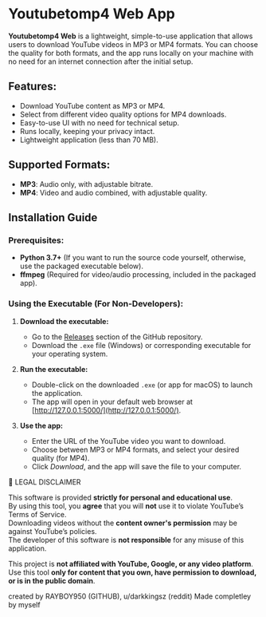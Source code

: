 # Youtubetomp4 Web App

**Youtubetomp4 Web** is a lightweight, simple-to-use application that allows users to download YouTube videos in MP3 or MP4 formats. You can choose the quality for both formats, and the app runs locally on your machine with no need for an internet connection after the initial setup.

## Features:
- Download YouTube content as MP3 or MP4.
- Select from different video quality options for MP4 downloads.
- Easy-to-use UI with no need for technical setup.
- Runs locally, keeping your privacy intact.
- Lightweight application (less than 70 MB).

## Supported Formats:
- **MP3**: Audio only, with adjustable bitrate.
- **MP4**: Video and audio combined, with adjustable quality.

## Installation Guide

### Prerequisites:
- **Python 3.7+** (If you want to run the source code yourself, otherwise, use the packaged executable below).
- **ffmpeg** (Required for video/audio processing, included in the packaged app).

### Using the Executable (For Non-Developers):
1. **Download the executable:**
   - Go to the [Releases](https://github.com/rayboy950/Youtubetomp4/releases) section of the GitHub repository.
   - Download the `.exe` file (Windows) or corresponding executable for your operating system.

2. **Run the executable:**
   - Double-click on the downloaded `.exe` (or app for macOS) to launch the application.
   - The app will open in your default web browser at [http://127.0.0.1:5000/](http://127.0.0.1:5000/).

3. **Use the app:**
   - Enter the URL of the YouTube video you want to download.
   - Choose between MP3 or MP4 formats, and select your desired quality (for MP4).
   - Click *Download*, and the app will save the file to your computer.


🚨 LEGAL DISCLAIMER

This software is provided **strictly for personal and educational use**.  
By using this tool, you **agree** that you will **not** use it to violate YouTube’s Terms of Service.  
Downloading videos without the **content owner's permission** may be against YouTube’s policies.  
The developer of this software is **not responsible** for any misuse of this application.  

This project is **not affiliated with YouTube, Google, or any video platform**.  
Use this tool **only for content that you own, have permission to download, or is in the public domain**.

created by RAYBOY950 (GITHUB), u/darkkingsz (reddit) Made completley by myself 
